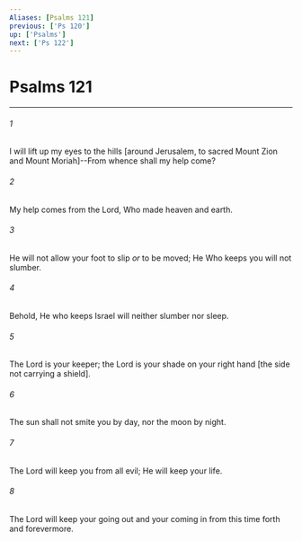 ```yaml
---
Aliases: [Psalms 121]
previous: ['Ps 120']
up: ['Psalms']
next: ['Ps 122']
---
```

# Psalms 121

***














###### 1 






I will lift up my eyes to the hills [around Jerusalem, to sacred Mount Zion and Mount Moriah]--From whence shall my help come? 













###### 2 






My help comes from the Lord, Who made heaven and earth. 













###### 3 






He will not allow your foot to slip _or_ to be moved; He Who keeps you will not slumber. 













###### 4 






Behold, He who keeps Israel will neither slumber nor sleep. 













###### 5 






The Lord is your keeper; the Lord is your shade on your right hand [the side not carrying a shield]. 













###### 6 






The sun shall not smite you by day, nor the moon by night. 













###### 7 






The Lord will keep you from all evil; He will keep your life. 













###### 8 






The Lord will keep your going out and your coming in from this time forth and forevermore.
